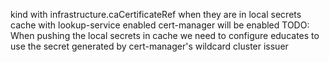 kind with infrastructure.caCertificateRef when they are in local secrets cache with lookup-service enabled
cert-manager will be enabled
TODO: When pushing the local secrets in cache we need to configure educates to use the secret generated by cert-manager's wildcard cluster issuer
